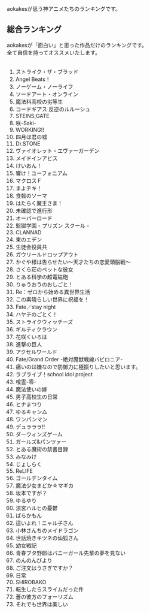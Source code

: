 aokakesが思う神アニメたちのランキングです。  

## 総合ランキング
aokakesが「面白い」と思った作品だけのランキングです。  
全て自信を持ってオススメいたします。  
<br>
1. ストライク・ザ・ブラッド
1. Angel Beats！
1. ノーゲーム・ノーライフ
1. ソードアート・オンライン
1. 魔法科高校の劣等生
1. コードギアス 反逆のルルーシュ
1. STEINS;GATE
1. 咲-Saki-
1. WORKING!!
1. 四月は君の嘘
1. Dr.STONE
1. ヴァイオレット・エヴァーガーデン
1. メイドインアビス
1. けいおん！
1. 響け！ユーフォニアム
1. マクロスＦ
1. まよチキ！
1. 食戟のソーマ
1. はたらく魔王さま！
1. 未確認で進行形
1. オーバーロード
1. 監獄学園 - プリズン スクール -
1. CLANNAD
1. 東のエデン
1. 生徒会役員共
1. ガウリールドロップアウト
1. かぐや様は告らせたい～天才たちの恋愛頭脳戦～
1. さくら荘のペットな彼女
1. とある科学の超電磁砲
1. りゅうおうのおしごと！
1. Re：ゼロから始める異世界生活
1. この素晴らしい世界に祝福を！
1. Fate／stay night
1. ハヤテのごとく！
1. ストライクウィッチーズ
1. ギルティクラウン
1. 花咲くいろは
1. 進撃の巨人
1. アクセルワールド
1. Fate/Grand Order -絶対魔獣戦線バビロニア-
1. 痛いのは嫌なので防御力に極振りしたいと思います。
1. ラブライブ！school idol project
1. 喰霊-零-
1. 魔法使いの嫁
1. 男子高校生の日常
1. ヒナまつり
1. ゆるキャン△
1. ワンパンマン
1. デュラララ!!
1. ダーウィンズゲーム
1. ガールズ&パンツァー
1. とある魔術の禁書目録
1. みなみけ
1. じょしらく
1. ReLIFE
1. ゴールデンタイム
1. 魔法少女まどか☆マギカ
1. 坂本ですが？
1. ゆるゆり
1. 涼宮ハルヒの憂鬱
1. ばらかもん
1. 這いよれ！ニャル子さん
1. 小林さんちのメイドラゴン
1. 世話焼きキツネの仙狐さん
1. 幼女戦記
1. 青春ブタ野郎はバニーガール先輩の夢を見ない
1. のんのんびより
1. ご注文はうさぎですか？
1. 日常
1. SHIROBAKO
1. 転生したらスライムだった件
1. 蒼の彼方のフォーリズム
1. それでも世界は美しい